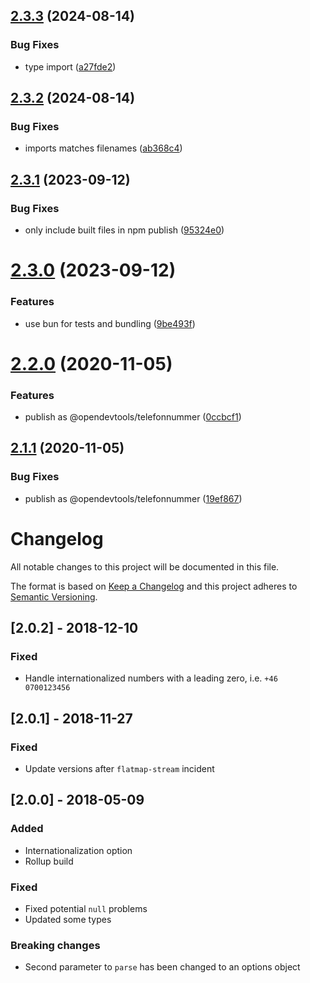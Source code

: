 ## [2.3.3](https://github.com/opendevtools/telefonnummer/compare/v2.3.2...v2.3.3) (2024-08-14)


### Bug Fixes

* type import ([a27fde2](https://github.com/opendevtools/telefonnummer/commit/a27fde26c7336218c3b4f24a18f3ae9f441a274d))

## [2.3.2](https://github.com/opendevtools/telefonnummer/compare/v2.3.1...v2.3.2) (2024-08-14)


### Bug Fixes

* imports matches filenames ([ab368c4](https://github.com/opendevtools/telefonnummer/commit/ab368c4eeb0290d844199a8e0639ab28143b57a3))

## [2.3.1](https://github.com/opendevtools/telefonnummer/compare/v2.3.0...v2.3.1) (2023-09-12)


### Bug Fixes

* only include built files in npm publish ([95324e0](https://github.com/opendevtools/telefonnummer/commit/95324e041d1fc505dd6baef732b14b1565e86d68))

# [2.3.0](https://github.com/opendevtools/telefonnummer/compare/v2.2.0...v2.3.0) (2023-09-12)


### Features

* use bun for tests and bundling ([9be493f](https://github.com/opendevtools/telefonnummer/commit/9be493f331486573f1c6fec46a8d22f95f45a827))

# [2.2.0](https://github.com/opendevtools/telefonnummer/compare/v2.1.1...v2.2.0) (2020-11-05)


### Features

* publish as @opendevtools/telefonnummer ([0ccbcf1](https://github.com/opendevtools/telefonnummer/commit/0ccbcf18a514e9550036a287334b4b7ded66e7bc))

## [2.1.1](https://github.com/opendevtools/telefonnummer/compare/v2.1.0...v2.1.1) (2020-11-05)


### Bug Fixes

* publish as @opendevtools/telefonnummer ([19ef867](https://github.com/opendevtools/telefonnummer/commit/19ef8679cc6d4482333ed124a315a313ca7a6111))

# Changelog
All notable changes to this project will be documented in this file.

The format is based on [Keep a Changelog](http://keepachangelog.com/en/1.0.0/)
and this project adheres to [Semantic Versioning](http://semver.org/spec/v2.0.0.html).

## [2.0.2] - 2018-12-10
### Fixed
- Handle internationalized numbers with a leading zero, i.e. `+46 0700123456`

## [2.0.1] - 2018-11-27
### Fixed
- Update versions after `flatmap-stream` incident

## [2.0.0] - 2018-05-09
### Added
- Internationalization option
- Rollup build

### Fixed
- Fixed potential `null` problems
- Updated some types

### Breaking changes
- Second parameter to `parse` has been changed to an options object
